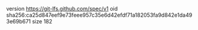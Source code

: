 version https://git-lfs.github.com/spec/v1
oid sha256:ca25d847eef9e73feee957c35e6d42efdf71a182053fa9d842e1da493e69b671
size 182

